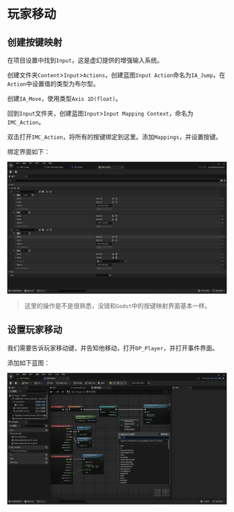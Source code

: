 # 玩家移动

## 创建按键映射

在项目设置中找到`Input`，这是虚幻提供的增强输入系统。

创建文件夹`Content`>`Input`>`Actions`，创建蓝图`Input Action`命名为`IA_Jump`，在`Action`中设置值的类型为布尔型。

创建`IA_Move`，使用类型`Axis 1D(float)`。

回到`Input`文件夹，创建蓝图`Input`>`Input Mapping Context`，命名为`IMC_Action`。

双击打开`IMC_Action`，将所有的按键绑定到这里。添加`Mappings`，并设置按键。

绑定界面如下：

![image-20240724012142223](https://raw.githubusercontent.com/CCCCOOH/PicturesBed/master/202407240121570.png)

>  这里的操作是不是很熟悉，没错和`Godot`中的按键映射界面基本一样。

## 设置玩家移动

我们需要告诉玩家移动键，并告知他移动，打开`DP_Player`，并打开事件界面。

添加如下蓝图：

![image-20240724012807273](https://raw.githubusercontent.com/CCCCOOH/PicturesBed/master/202407240128560.png)